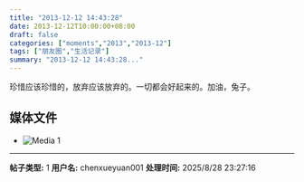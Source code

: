 ```yaml
---
title: "2013-12-12 14:43:28"
date: 2013-12-12T10:00:00+08:00
draft: false
categories: ["moments","2013","2013-12"]
tags: ["朋友圈","生活记录"]
summary: "2013-12-12 14:43:28..."
---
```


珍惜应该珍惜的，放弃应该放弃的。一切都会好起来的。加油，兔子。

## 媒体文件

- ![Media 1](/Moments/photos/2013-12-12/201312121443280.jpg)

---

**帖子类型:** 1
**用户名:** chenxueyuan001
**处理时间:** 2025/8/28 23:27:16